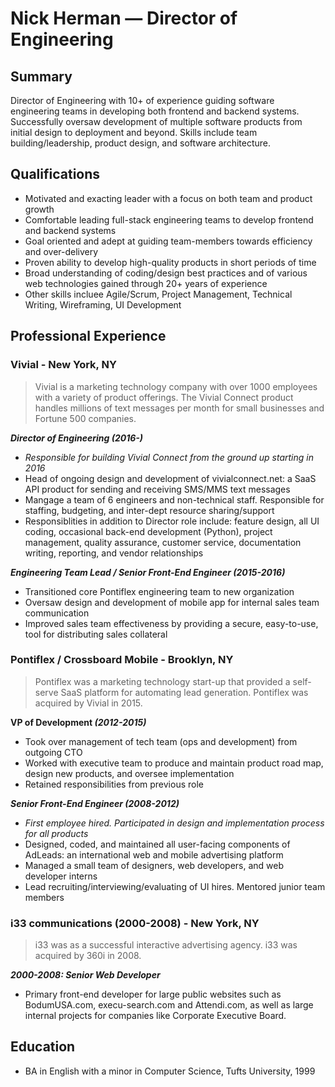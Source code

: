 # Nick Herman — Director of Engineering

## Summary
Director of Engineering with 10+ of experience guiding software engineering teams in developing both frontend and backend systems. Successfully oversaw development of multiple software products from initial design to deployment and beyond. Skills include team building/leadership, product design, and software architecture.


## Qualifications

* Motivated and exacting leader with a focus on both team and product growth
* Comfortable leading full-stack engineering teams to develop frontend and backend systems
* Goal oriented and adept at guiding team-members towards efficiency and over-delivery
* Proven ability to develop high-quality products in short periods of time
* Broad understanding of coding/design best practices and of various web technologies gained through 20+ years of experience
* Other skills incluee Agile/Scrum, Project Management, Technical Writing, Wireframing, UI Development

  
## Professional Experience 

### Vivial - New York, NY
>Vivial is a marketing technology company with over 1000 employees with a variety of product offerings. The Vivial Connect product handles millions of text messages per month for small businesses and Fortune 500 companies.

**_Director of Engineering (2016-)_**  

* *Responsible for building Vivial Connect from the ground up starting in 2016*
* Head of ongoing design and development of vivialconnect.net: a SaaS API product for sending and receiving SMS/MMS text messages
* Mangage a team of 6 engineers and non-technical staff. Responsible for staffing, budgeting, and inter-dept resource sharing/support
* Responsiblities in addition to Director role include: feature design, all UI coding, occasional back-end development (Python), project management, quality assurance, customer service, documentation writing, reporting, and vendor relationships

**_Engineering Team Lead / Senior Front-End Engineer (2015-2016)_**  

* Transitioned core Pontiflex engineering team to new organization
* Oversaw design and development of mobile app for internal sales team communication
* Improved sales team effectiveness by providing a secure, easy-to-use, tool for distributing sales collateral

### Pontiflex / Crossboard Mobile - Brooklyn, NY
>Pontiflex was a marketing technology start-up that provided a self-serve SaaS platform for automating lead generation. Pontiflex was acquired by Vivial in 2015.

**VP of Development _(2012-2015)_**  

* Took over management of tech team (ops and development) from outgoing CTO
* Worked with executive team to produce and maintain product road map, design new products, and oversee implementation
* Retained responsibilities from previous role

**_Senior Front-End Engineer (2008-2012)_**  

* *First employee hired. Participated in design and implementation process for all products*
* Designed, coded, and maintained all user-facing components of AdLeads: an international web and mobile advertising platform
* Managed a small team of designers, web developers, and web developer interns
* Lead recruiting/interviewing/evaluating of UI hires. Mentored junior team members

### i33 communications (2000-2008) - New York, NY
>i33 was as a successful interactive advertising agency. i33 was acquired by 360i in 2008.

**_2000-2008: Senior Web Developer_**  

* Primary front-end developer for large public websites such as BodumUSA.com, execu-search.com and Attendi.com, as well as large internal projects for companies like Corporate Executive Board.


## Education 

* BA in English with a minor in Computer Science, Tufts University, 1999






